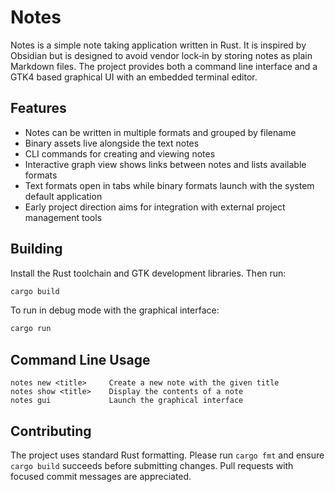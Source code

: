 # Notes

Notes is a simple note taking application written in Rust. It is inspired by Obsidian but is designed to avoid vendor lock‑in by storing notes as plain Markdown files. The project provides both a command line interface and a GTK4 based graphical UI with an embedded terminal editor.

## Features

- Notes can be written in multiple formats and grouped by filename
- Binary assets live alongside the text notes
- CLI commands for creating and viewing notes
- Interactive graph view shows links between notes and lists available formats
- Text formats open in tabs while binary formats launch with the system default application
- Early project direction aims for integration with external project management tools

## Building

Install the Rust toolchain and GTK development libraries. Then run:

```bash
cargo build
```

To run in debug mode with the graphical interface:

```bash
cargo run
```

## Command Line Usage

```
notes new <title>     Create a new note with the given title
notes show <title>    Display the contents of a note
notes gui             Launch the graphical interface
```

## Contributing

The project uses standard Rust formatting. Please run `cargo fmt` and ensure `cargo build` succeeds before submitting changes. Pull requests with focused commit messages are appreciated.

